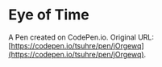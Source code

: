 # Eye of Time

A Pen created on CodePen.io. Original URL: [https://codepen.io/tsuhre/pen/jOrgewq](https://codepen.io/tsuhre/pen/jOrgewq).

